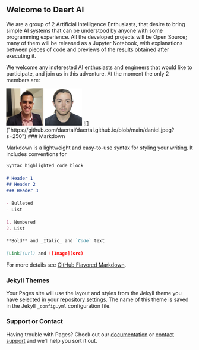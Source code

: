 ## Welcome to Daert AI
We are a group of 2 Artificial Intelligence Enthusiasts, that desire to bring simple AI systems that can be understood by anyone with some programming experience. All the developed projects will be Open Source; many of them will be released as a Jupyter Notebook, with explanations between pieces of code and previews of the results obtained after executing it.

We welcome any insterested AI enthusiasts and engineers that would like to participate, and join us in this adventure. At the moment the only 2 members are:

<img src="https://github.com/daertai/daertai.github.io/blob/main/alberto.jpeg?s=250" width="100" height="100">
<img src="https://github.com/daertai/daertai.github.io/blob/main/daniel.jpeg?s=250" width="100" height="100">
![]("https://github.com/daertai/daertai.github.io/blob/main/daniel.jpeg?s=250")
### Markdown

Markdown is a lightweight and easy-to-use syntax for styling your writing. It includes conventions for

```markdown
Syntax highlighted code block

# Header 1
## Header 2
### Header 3

- Bulleted
- List

1. Numbered
2. List

**Bold** and _Italic_ and `Code` text

[Link](url) and ![Image](src)
```

For more details see [GitHub Flavored Markdown](https://guides.github.com/features/mastering-markdown/).

### Jekyll Themes

Your Pages site will use the layout and styles from the Jekyll theme you have selected in your [repository settings](https://github.com/daertai/daertai.github.io/settings). The name of this theme is saved in the Jekyll `_config.yml` configuration file.

### Support or Contact

Having trouble with Pages? Check out our [documentation](https://docs.github.com/categories/github-pages-basics/) or [contact support](https://github.com/contact) and we’ll help you sort it out.
